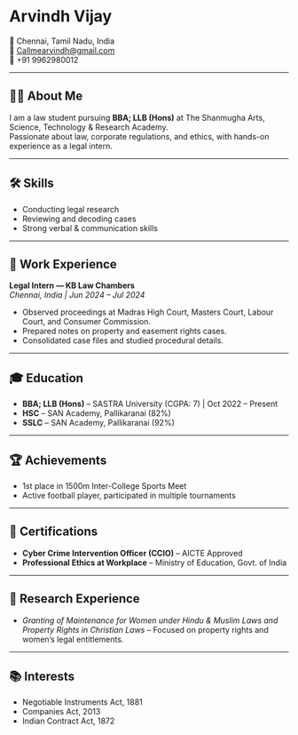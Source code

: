 # Arvindh Vijay  

📍 Chennai, Tamil Nadu, India  
📧 [Callmearvindh@gmail.com](mailto:Callmearvindh@gmail.com)  
📱 +91 9962980012  

---

## 👨‍⚖️ About Me  
I am a law student pursuing **BBA; LLB (Hons)** at The Shanmugha Arts, Science, Technology & Research Academy.  
Passionate about law, corporate regulations, and ethics, with hands-on experience as a legal intern.  

---

## 🛠 Skills  
- Conducting legal research  
- Reviewing and decoding cases  
- Strong verbal & communication skills  

---

## 💼 Work Experience  

**Legal Intern — KB Law Chambers**  
*Chennai, India | Jun 2024 – Jul 2024*  
- Observed proceedings at Madras High Court, Masters Court, Labour Court, and Consumer Commission.  
- Prepared notes on property and easement rights cases.  
- Consolidated case files and studied procedural details.  

---

## 🎓 Education  
- **BBA; LLB (Hons)** – SASTRA University (CGPA: 7) | Oct 2022 – Present  
- **HSC** – SAN Academy, Pallikaranai (82%)  
- **SSLC** – SAN Academy, Pallikaranai (92%)  

---

## 🏆 Achievements  
- 1st place in 1500m Inter-College Sports Meet  
- Active football player, participated in multiple tournaments  

---

## 📜 Certifications  
- **Cyber Crime Intervention Officer (CCIO)** – AICTE Approved  
- **Professional Ethics at Workplace** – Ministry of Education, Govt. of India  

---

## 📑 Research Experience  
- *Granting of Maintenance for Women under Hindu & Muslim Laws and Property Rights in Christian Laws* – Focused on property rights and women’s legal entitlements.  

---

## 📚 Interests  
- Negotiable Instruments Act, 1881  
- Companies Act, 2013  
- Indian Contract Act, 1872  
